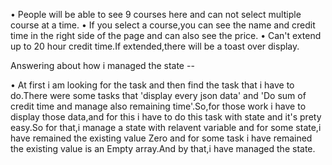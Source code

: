 <!-- # React + Vite

This template provides a minimal setup to get React working in Vite with HMR and some ESLint rules.

Currently, two official plugins are available:

- [@vitejs/plugin-react](https://github.com/vitejs/vite-plugin-react/blob/main/packages/plugin-react/README.md) uses [Babel](https://babeljs.io/) for Fast Refresh
- [@vitejs/plugin-react-swc](https://github.com/vitejs/vite-plugin-react-swc) uses [SWC](https://swc.rs/) for Fast Refresh -->




• People will be able to see 9 courses here and can not select multiple course at a time.
• If you select a course,you can see the name and credit time in the right side of the page and can also see the price.
• Can't extend up to 20 hour credit time.If extended,there will be a toast over display.




Answering about how i managed the state -- 

• At first i am looking for the task and then find the task that i have to do.There were some tasks that 'display every json data' and 'Do sum of credit time and manage also remaining time'.So,for those work i have to display those data,and for this i have to do this task with state and it's prety easy.So for that,i manage a state with relavent variable and for some state,i have remained the existing value Zero and for some task i have remained the existing value is an Empty array.And by that,i have managed the state.